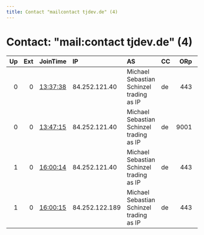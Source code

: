 ```yaml
---
title: Contact "mailcontact tjdev.de" (4)
---
```


# Contact: "mail:contact tjdev.de" (4)

|   Up |   Ext | JoinTime                                                                                              | IP             | AS                                       | CC   |   ORp |   Dirp | OS    | Version   | Nickname    |   eFamMembers |
|-----:|------:|:------------------------------------------------------------------------------------------------------|:---------------|:-----------------------------------------|:-----|------:|-------:|:------|:----------|:------------|--------------:|
|    0 |     0 | [13:37:38](https://nusenu.github.io/OrNetStats/w/relay/E250FB838E793F3C10829DE0E29C35CC8F1BF2F0.html) | 84.252.121.40  | Michael Sebastian Schinzel trading as IP | de   |   443 |      0 | Linux | 0.4.7.10  | yrl0tjdevde |             1 |
|    0 |     0 | [13:47:15](https://nusenu.github.io/OrNetStats/w/relay/6D9E54E7254ECF11F8D6F378FBBDE882525A4847.html) | 84.252.121.40  | Michael Sebastian Schinzel trading as IP | de   |  9001 |      0 | Linux | 0.4.7.10  | xrl0tjdevde |             1 |
|    1 |     0 | [16:00:14](https://nusenu.github.io/OrNetStats/w/relay/F7F6C7BA1DFFA4D4A728EDAED11C44D7466AA307.html) | 84.252.121.40  | Michael Sebastian Schinzel trading as IP | de   |   443 |      0 | Linux | 0.4.7.10  | yrl0tjdevde |             5 |
|    1 |     0 | [16:00:15](https://nusenu.github.io/OrNetStats/w/relay/3026C3E4E8F7EE22CB5AF1196D65718957E3768F.html) | 84.252.122.189 | Michael Sebastian Schinzel trading as IP | de   |   443 |      0 | Linux | 0.4.7.10  | yrl1tjdevde |             5 |
